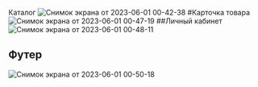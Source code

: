 Каталог
![Снимок экрана от 2023-06-01 00-42-38](https://github.com/Kaipaeff/BERi/assets/99525626/866d848c-86b5-4891-bed3-46f937ca9654)
#Карточка товара 
![Снимок экрана от 2023-06-01 00-47-19](https://github.com/Kaipaeff/BERi/assets/99525626/73329fe2-bb6c-4e03-aa60-24999117b26e)
##Личный кабинет
![Снимок экрана от 2023-06-01 00-48-11](https://github.com/Kaipaeff/BERi/assets/99525626/060691c4-6b3e-42b2-afca-1961bd37e068)
## Футер
![Снимок экрана от 2023-06-01 00-50-18](https://github.com/Kaipaeff/BERi/assets/99525626/9c680b42-7609-463f-83b9-e6118da9703b)
